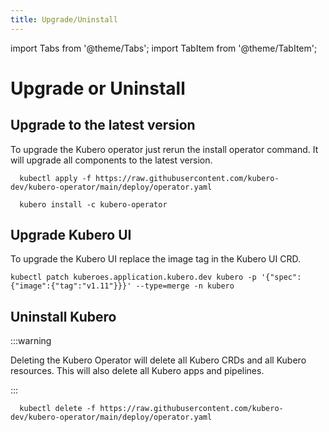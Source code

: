 ```yaml
---
title: Upgrade/Uninstall
---
```


import Tabs from '@theme/Tabs';
import TabItem from '@theme/TabItem';


# Upgrade or Uninstall

## Upgrade to the latest version

To upgrade the Kubero operator just rerun the install operator command. It will upgrade all components to the latest version.

<Tabs groupId="install-strategy">
  <TabItem value="kubectl" label="kubectl">

      kubectl apply -f https://raw.githubusercontent.com/kubero-dev/kubero-operator/main/deploy/operator.yaml
  </TabItem>
  <TabItem value="cli" label="Kubero CLI">

      kubero install -c kubero-operator
  </TabItem>
</Tabs>

## Upgrade Kubero UI

To upgrade the Kubero UI replace the image tag in the Kubero UI CRD.

```batch
kubectl patch kuberoes.application.kubero.dev kubero -p '{"spec":{"image":{"tag":"v1.11"}}}' --type=merge -n kubero
```

## Uninstall Kubero

:::warning

Deleting the Kubero Operator will delete all Kubero CRDs and all Kubero resources. This will also delete all Kubero apps and pipelines.

:::

<Tabs groupId="install-strategy">
  <TabItem value="kubectl" label="kubectl">

      kubectl delete -f https://raw.githubusercontent.com/kubero-dev/kubero-operator/main/deploy/operator.yaml
  </TabItem>
</Tabs>